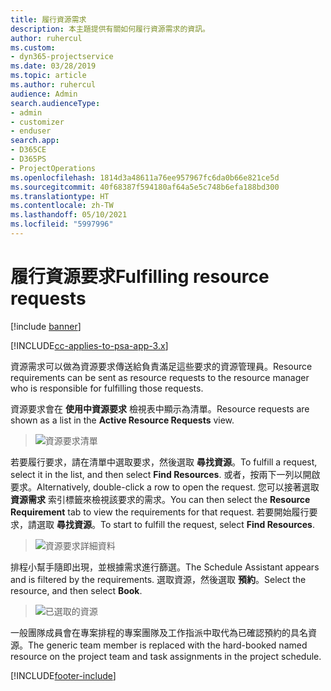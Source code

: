 ```yaml
---
title: 履行資源需求
description: 本主題提供有關如何履行資源需求的資訊。
author: ruhercul
ms.custom:
- dyn365-projectservice
ms.date: 03/28/2019
ms.topic: article
ms.author: ruhercul
audience: Admin
search.audienceType:
- admin
- customizer
- enduser
search.app:
- D365CE
- D365PS
- ProjectOperations
ms.openlocfilehash: 1814d3a48611a76ee957967fc6da0b66e821ce5d
ms.sourcegitcommit: 40f68387f594180af64a5e5c748b6efa188bd300
ms.translationtype: HT
ms.contentlocale: zh-TW
ms.lasthandoff: 05/10/2021
ms.locfileid: "5997996"
---
```

# <a name="fulfilling-resource-requests"></a><span data-ttu-id="30656-103">履行資源要求</span><span class="sxs-lookup"><span data-stu-id="30656-103">Fulfilling resource requests</span></span>

[!include [banner](../includes/psa-now-project-operations.md)]

[!INCLUDE[cc-applies-to-psa-app-3.x](../includes/cc-applies-to-psa-app-3x.md)]

<span data-ttu-id="30656-104">資源需求可以做為資源要求傳送給負責滿足這些要求的資源管理員。</span><span class="sxs-lookup"><span data-stu-id="30656-104">Resource requirements can be sent as resource requests to the resource manager who is responsible for fulfilling those requests.</span></span>

<span data-ttu-id="30656-105">資源要求會在 **使用中資源要求** 檢視表中顯示為清單。</span><span class="sxs-lookup"><span data-stu-id="30656-105">Resource requests are shown as a list in the **Active Resource Requests** view.</span></span>

> ![資源要求清單](media/Resource-Management-image59.png)

<span data-ttu-id="30656-107">若要履行要求，請在清單中選取要求，然後選取 **尋找資源**。</span><span class="sxs-lookup"><span data-stu-id="30656-107">To fulfill a request, select it in the list, and then select **Find Resources**.</span></span> <span data-ttu-id="30656-108">或者，按兩下一列以開啟要求。</span><span class="sxs-lookup"><span data-stu-id="30656-108">Alternatively, double-click a row to open the request.</span></span> <span data-ttu-id="30656-109">您可以接著選取 **資源需求** 索引標籤來檢視該要求的需求。</span><span class="sxs-lookup"><span data-stu-id="30656-109">You can then select the **Resource Requirement** tab to view the requirements for that request.</span></span> <span data-ttu-id="30656-110">若要開始履行要求，請選取 **尋找資源**。</span><span class="sxs-lookup"><span data-stu-id="30656-110">To start to fulfill the request, select **Find Resources**.</span></span>

> ![資源要求詳細資料](media/Resource-Management-image60.png)

<span data-ttu-id="30656-112">排程小幫手隨即出現，並根據需求進行篩選。</span><span class="sxs-lookup"><span data-stu-id="30656-112">The Schedule Assistant appears and is filtered by the requirements.</span></span> <span data-ttu-id="30656-113">選取資源，然後選取 **預約**。</span><span class="sxs-lookup"><span data-stu-id="30656-113">Select the resource, and then select **Book**.</span></span>

> ![已選取的資源](media/Resource-Management-image61.png)

<span data-ttu-id="30656-115">一般團隊成員會在專案排程的專案團隊及工作指派中取代為已確認預約的具名資源。</span><span class="sxs-lookup"><span data-stu-id="30656-115">The generic team member is replaced with the hard-booked named resource on the project team and task assignments in the project schedule.</span></span>


[!INCLUDE[footer-include](../includes/footer-banner.md)]